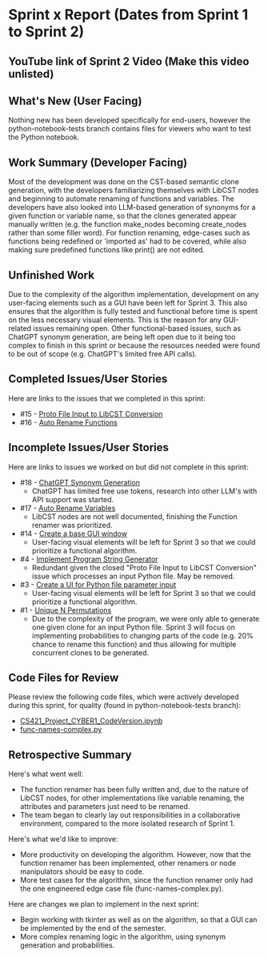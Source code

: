 # Sprint x Report (Dates from Sprint 1 to Sprint 2)

## YouTube link of Sprint 2 Video (Make this video unlisted)

## What's New (User Facing)
Nothing new has been developed specifically for end-users, however the python-notebook-tests branch contains files for viewers who want to test the Python notebook.

## Work Summary (Developer Facing)
Most of the development was done on the CST-based semantic clone generation, with the developers familiarizing themselves with LibCST nodes and beginning to automate renaming of functions and variables. The developers have also looked into LLM-based generation of synonyms for a given function or variable name, so that the clones generated appear manually written (e.g. the function make_nodes becoming create_nodes rather than some filler word). For function renaming, edge-cases such as functions being redefined or 'imported as' had to be covered, while also making sure predefined functions like print() are not edited.

## Unfinished Work
Due to the complexity of the algorithm implementation, development on any user-facing elements such as a GUI have been left for Sprint 3. This also ensures that the algorithm is fully tested and functional before time is spent on the less necessary visual elements. This is the reason for any GUI-related issues remaining open. Other functional-based issues, such as ChatGPT synonym generation, are being left open due to it being too complex to finish in this sprint or because the resources needed were found to be out of scope (e.g. ChatGPT's limited free API calls).

## Completed Issues/User Stories
Here are links to the issues that we completed in this sprint:

 * #15 - [Proto File Input to LibCST Conversion](https://github.com/BryanFrederickson/CYBER1-CodeVersion/issues/15)
 * #16 - [Auto Rename Functions](https://github.com/BryanFrederickson/CYBER1-CodeVersion/issues/16)
 
 ## Incomplete Issues/User Stories
 Here are links to issues we worked on but did not complete in this sprint:

 * #18 - [ChatGPT Synonym Generation](https://github.com/BryanFrederickson/CYBER1-CodeVersion/issues/18)
   - ChatGPT has limited free use tokens, research into other LLM's with API support was started.
 * #17 - [Auto Rename Variables](https://github.com/BryanFrederickson/CYBER1-CodeVersion/issues/17)
   - LibCST nodes are not well documented, finishing the Function renamer was prioritized.
 * #14 - [Create a base GUI window](https://github.com/BryanFrederickson/CYBER1-CodeVersion/issues/14)
   - User-facing visual elements will be left for Sprint 3 so that we could prioritize a functional algorithm.
 * #4 - [Implement Program String Generator](https://github.com/BryanFrederickson/CYBER1-CodeVersion/issues/4)
   - Redundant given the closed "Proto File Input to LibCST Conversion" issue which processes an input Python file. May be removed.
 * #3 - [Create a UI for Python file parameter input](https://github.com/BryanFrederickson/CYBER1-CodeVersion/issues/3)
   - User-facing visual elements will be left for Sprint 3 so that we could prioritize a functional algorithm.
 * #1 - [Unique N Permutations](https://github.com/BryanFrederickson/CYBER1-CodeVersion/issues/1)
   - Due to the complexity of the program, we were only able to generate one given clone for an input Python file. Sprint 3 will focus on implementing probabilities to changing parts of the code (e.g. 20% chance to rename this function) and thus allowing for multiple concurrent clones to be generated.

## Code Files for Review
Please review the following code files, which were actively developed during this sprint, for quality (found in python-notebook-tests branch):
 * [CS421_Project_CYBER1_CodeVersion.ipynb](https://github.com/BryanFrederickson/CYBER1-CodeVersion/blob/python-notebook-tests/CS421_Project_CYBER1_CodeVersion.ipynb)
 * [func-names-complex.py](https://github.com/BryanFrederickson/CYBER1-CodeVersion/blob/python-notebook-tests/test%20files/func-names-complex.py)
 
## Retrospective Summary
Here's what went well:
  * The function renamer has been fully written and, due to the nature of LibCST nodes, for other implementations like variable renaming, the attributes and parameters just need to be renamed.
  * The team began to clearly lay out responsibilities in a collaborative environment, compared to the more isolated research of Sprint 1.
 
Here's what we'd like to improve:
   * More productivity on developing the algorithm. However, now that the function renamer has been implemented, other renamers or node manipulators should be easy to code.
   * More test cases for the algorithm, since the function renamer only had the one engineered edge case file (func-names-complex.py).
  
Here are changes we plan to implement in the next sprint:
   * Begin working with tkinter as well as on the algorithm, so that a GUI can be implemented by the end of the semester.
   * More complex renaming logic in the algorithm, using synonym generation and probabilities.
